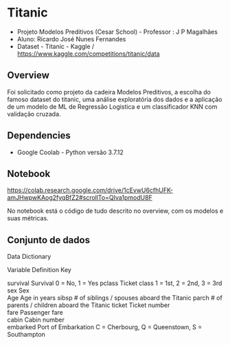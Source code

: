 # Titanic

* Projeto Modelos Preditivos (Cesar School) - Professor : J P Magalhães
* Aluno: Ricardo José Nunes Fernandes
* Dataset - Titanic - Kaggle / https://www.kaggle.com/competitions/titanic/data

## Overview

Foi solicitado como projeto da cadeira Modelos Preditivos, a escolha do famoso dataset do titanic, uma análise exploratória dos dados e a aplicação de um modelo 
de ML de Regressão Logistica e um classificador KNN com validação cruzada.

## Dependencies

* Google Coolab - Python versão 3.7.12

## Notebook

https://colab.research.google.com/drive/1cEvwU6cfhUFK-amJHwpwKAog2fyqBfZ2#scrollTo=QIva1pmodU8F

No notebook está o código de tudo descrito no overview, com os modelos e suas métricas.

## Conjunto de dados

 Data Dictionary
 
Variable       Definition	                                   Key

survival	      Survival	                                     0 = No, 1 = Yes
pclass	        Ticket class	                                 1 = 1st, 2 = 2nd, 3 = 3rd
sex	           Sex	
Age	           Age in years	
sibsp	         # of siblings / spouses aboard the Titanic	
parch	         # of parents / children aboard the Titanic	
ticket	        Ticket number	
fare	          Passenger fare	
cabin	         Cabin number	
embarked	      Port of Embarkation	                          C = Cherbourg, Q = Queenstown, S = Southampton
